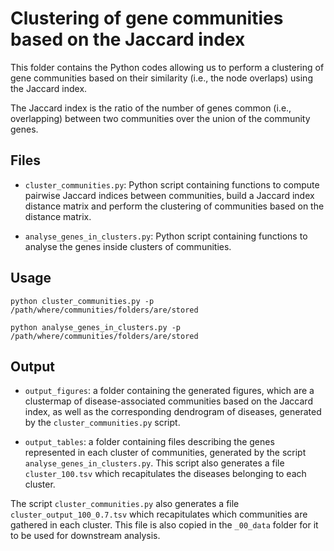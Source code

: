 # Clustering of gene communities based on the Jaccard index

This folder contains the Python codes allowing us to perform a clustering of gene communities based on their similarity (i.e., the node overlaps) using the Jaccard index.

The Jaccard index is the ratio of the number of genes common (i.e., overlapping) between two communities over the union of the community genes.

## Files

* ```cluster_communities.py```: Python script containing functions to compute pairwise Jaccard indices between communities, build a Jaccard index distance matrix and perform the clustering of communities based on the distance matrix.

* ```analyse_genes_in_clusters.py```: Python script containing functions to analyse the genes inside clusters of communities.

## Usage

    python cluster_communities.py -p /path/where/communities/folders/are/stored

    python analyse_genes_in_clusters.py -p /path/where/communities/folders/are/stored

## Output

* ```output_figures```: a folder containing the generated figures, which are a clustermap of disease-associated communities based on the Jaccard index, as well as the corresponding dendrogram of diseases, generated by the ```cluster_communities.py``` script.

* ```output_tables```: a folder containing files describing the genes represented in each cluster of communities, generated by the script ```analyse_genes_in_clusters.py```. This script also generates a file ```cluster_100.tsv``` which recapitulates the diseases belonging to each cluster.

The script ```cluster_communities.py``` also generates a file ```cluster_output_100_0.7.tsv``` which recapitulates which communities are gathered in each cluster. This file is also copied in the ```_00_data``` folder for it to be used for downstream analysis. 
